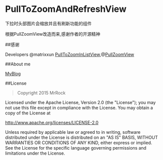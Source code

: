 # PullToZoomAndRefreshView
下拉时头部图片会缩放并且有刷新功能的组件

根据PullZoomView改造而来,感谢作者的开源精神



##感谢

Developers @matrixxun [PullToZoomInListView](https://github.com/matrixxun/PullToZoomInListView),@[PullZoomView](https://github.com/Frank-Zhu)

##About me

[MyBlog](http://www.jianshu.com/users/55ddc6ee39e8/latest_articles)

##License

> Copyright 2015 MrRock

Licensed under the Apache License, Version 2.0 (the "License");
you may not use this file except in compliance with the License.
You may obtain a copy of the License at

 http://www.apache.org/licenses/LICENSE-2.0

Unless required by applicable law or agreed to in writing, software
distributed under the License is distributed on an "AS IS" BASIS,
WITHOUT WARRANTIES OR CONDITIONS OF ANY KIND, either express or implied.
See the License for the specific language governing permissions and
limitations under the License.